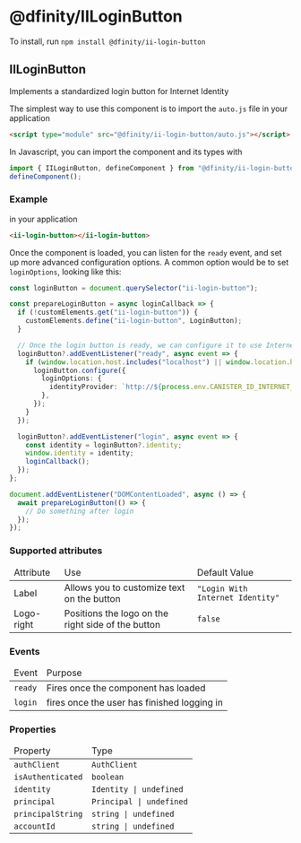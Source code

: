 # @dfinity/IILoginButton

To install, run `npm install @dfinity/ii-login-button`

## IILoginButton

Implements a standardized login button for Internet Identity

The simplest way to use this component is to import the `auto.js` file in your application

```html
<script type="module" src="@dfinity/ii-login-button/auto.js"></script>
```

In Javascript, you can import the component and its types with

```js
import { IILoginButton, defineComponent } from "@dfinity/ii-login-button";
defineComponent();
```

### Example

in your application

```html
<ii-login-button></ii-login-button>
```

Once the component is loaded, you can listen for the `ready` event, and set up more advanced configuration options. A common option would be to set `loginOptions`, looking like this:

```ts
const loginButton = document.querySelector("ii-login-button");

const prepareLoginButton = async loginCallback => {
  if (!customElements.get("ii-login-button")) {
    customElements.define("ii-login-button", LoginButton);
  }

  // Once the login button is ready, we can configure it to use Internet Identity
  loginButton?.addEventListener("ready", async event => {
    if (window.location.host.includes("localhost") || window.location.host.includes("127.0.0.1")) {
      loginButton.configure({
        loginOptions: {
          identityProvider: `http://${process.env.CANISTER_ID_INTERNET_IDENTITY}.localhost:4943`,
        },
      });
    }
  });

  loginButton?.addEventListener("login", async event => {
    const identity = loginButton?.identity;
    window.identity = identity;
    loginCallback();
  });
};

document.addEventListener("DOMContentLoaded", async () => {
  await prepareLoginButton(() => {
    // Do something after login
  });
});
```

### Supported attributes

<table>
  <thead>
    <tr>
      <td>Attribute</td>
      <td>Use</td>
      <td>Default Value</td>
    </tr>
  </thead>
  <tbody>
    <tr>
      <td>Label</td>
      <td>Allows you to customize text on the button</td>
      <td><code>"Login With Internet Identity"</code></td>
    </tr>
    <tr>
      <td>Logo-right</td>
      <td>Positions the logo on the right side of the button</td>
      <td><code>false</code></td>
    </tr>
  </tbody>
</table>

### Events

<table>
  <thead>
    <tr>
      <td>Event</td>
      <td>Purpose</td>
    </tr>
  </thead>
  <tbody>
    <tr>
      <td><code>ready</code></td>
      <td>Fires once the component has loaded</td>
    </tr>
    <tr>
      <td><code>login</code></td>
      <td>fires once the user has finished logging in</td>
    </tr>
  </tbody>
</table>

### Properties

<table>
  <thead>
    <tr>
      <td>Property</td>
      <td>Type</td>
    </tr>
  </thead>
  <tbody>
    <tr>
      <td><code>authClient</code></td>
      <td><code>AuthClient</code></td>
    </tr>
    <tr>
      <td><code>isAuthenticated</code></td>
      <td><code>boolean</code></td>
    </tr>
    <tr>
      <td><code>identity</code></td>
      <td><code>Identity | undefined</code></td>
    </tr>
    <tr>
      <td><code>principal</code></td>
      <td><code>Principal | undefined</code></td>
    </tr>
    <tr>
      <td><code>principalString</code></td>
      <td><code>string | undefined</code></td>
    </tr>
    <tr>
      <td><code>accountId</code></td>
      <td><code>string | undefined</code></td>
    </tr>
  </tbody>
</table>
